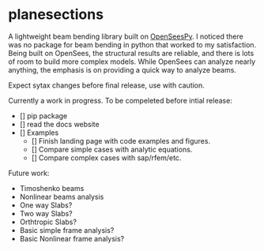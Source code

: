 # planesections
A lightweight beam bending library built on [OpenSeesPy](https://github.com/zhuminjie/OpenSeesPy).
I noticed there was no package for beam bending in python that worked to my satisfaction.
Being built on OpenSees, the structural results are reliable, and there is lots of room to build more complex models.
While OpenSees can analyze nearly anything, the emphasis is on providing a quick way to analyze beams.

Expect sytax changes before final release, use with caution.

Currently a work in progress. To be compeleted before intial release:
- [] pip package
- [] read the docs website
- [] Examples
  - [] Finish landing page with code examples and figures.
  - [] Compare simple cases with analytic equations.
  - [] Compare complex cases with sap/rfem/etc.

Future work:
 - Timoshenko beams
 - Nonlinear beams analysis
 - One way Slabs?
 - Two way Slabs?
 - Orthtropic Slabs?
 - Basic simple frame analysis?
 - Basic Nonlinear frame analysis?


